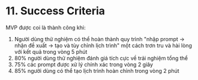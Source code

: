 # 11. Success Criteria

MVP được coi là thành công khi:
1. Người dùng thử nghiệm có thể hoàn thành quy trình "nhập prompt -> nhận đề xuất -> tạo và tùy chỉnh lịch trình" một cách trơn tru và hài lòng với kết quả trong vòng 5 phút
2. 80% người dùng thử nghiệm đánh giá tích cực về trải nghiệm tổng thể
3. 75% các prompt được xử lý chính xác trong vòng 2 giây
4. 85% người dùng có thể tạo lịch trình hoàn chỉnh trong vòng 2 phút
